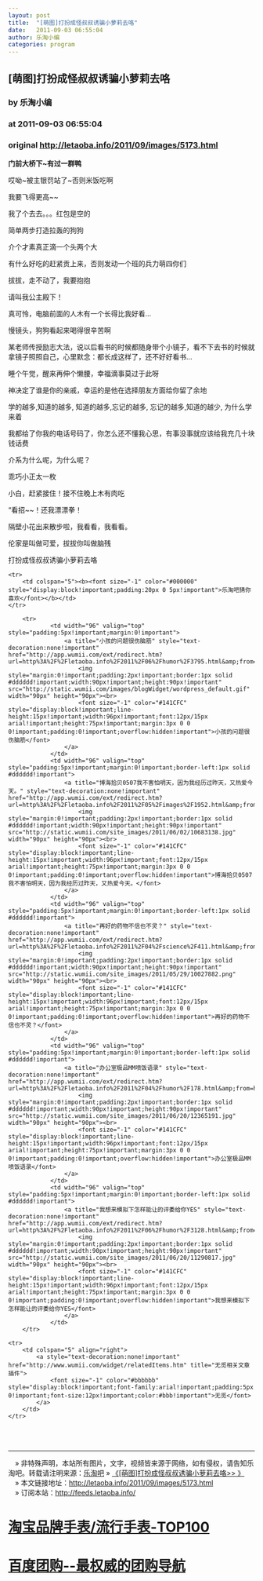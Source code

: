 ```yaml
---
layout: post
title:  "[萌图]打扮成怪叔叔诱骗小萝莉去咯"
date:   2011-09-03 06:55:04
author: 乐淘小编
categories: program
---
```


## [萌图]打扮成怪叔叔诱骗小萝莉去咯
### by 乐淘小编
### at 2011-09-03 06:55:04
### original <http://letaoba.info/2011/09/images/5173.html>

<p><strong>门前大桥下~有过一群鸭<br>
<img src="http://img2081.poco.cn/mypoco/myphoto/20110827/17/55163028201108271712351914693653266_077.jpg" alt=""></strong></p>
<p>哎呦~被主银罚站了~否则米饭吃啊<br>
<img src="http://img2081.poco.cn/mypoco/myphoto/20110827/17/55163028201108271712351914693653266_078.jpg" alt=""></p>
<p>我要飞得更高~~<br>
<img src="http://img2081.poco.cn/mypoco/myphoto/20110827/17/55163028201108271712351914693653266_079.jpg" alt=""></p>
<p>我了个去去。。。红包是空的<br>
<img src="http://img2081.poco.cn/mypoco/myphoto/20110827/17/55163028201108271726002721937556334_000.jpg" alt=""></p>
<p>简单两步打造拉轰的狗狗<br>
<img src="http://img2081.poco.cn/mypoco/myphoto/20110827/17/55163028201108271726002721937556334_001.jpg" alt=""></p>
<p>介个才素真正滴一个头两个大<br>
<img src="http://img2081.poco.cn/mypoco/myphoto/20110827/17/55163028201108271726002721937556334_002.jpg" alt=""></p>
<p>有什么好吃的赶紧贡上来，否则发动一个班的兵力萌四你们<br>
<img src="http://img2081.poco.cn/mypoco/myphoto/20110827/17/55163028201108271726002721937556334_003.jpg" alt=""></p>
<p>拔拔，走不动了，我要抱抱<br>
<img src="http://img2081.poco.cn/mypoco/myphoto/20110827/17/55163028201108271726002721937556334_004.jpg" alt=""></p>
<p>请叫我公主殿下！<br>
<img src="http://img2081.poco.cn/mypoco/myphoto/20110827/17/55163028201108271726002721937556334_005.jpg" alt=""></p>
<p>真可怜，电脑前面的人木有一个长得比我好看…<br>
<img src="http://img2081.poco.cn/mypoco/myphoto/20110827/17/55163028201108271726002721937556334_006.jpg" alt=""></p>
<p>慢镜头，狗狗看起来喝得很辛苦啊<br>
<img src="http://img2081.poco.cn/mypoco/myphoto/20110827/17/55163028201108271726002721937556334_007.gif" alt=""></p>
<p>某老师传授励志大法，说以后看书的时候都随身带个小镜子，看不下去书的时候就拿镜子照照自己，心里默念：都长成这样了，还不好好看书…<br>
<img src="http://img2081.poco.cn/mypoco/myphoto/20110827/17/55163028201108271726002721937556334_008.jpg" alt=""></p>
<p>睡个午觉，醒来再伸个懒腰，幸福滴事莫过于此呀<br>
<img src="http://img2081.poco.cn/mypoco/myphoto/20110827/17/55163028201108271726002721937556334_009.jpg" alt=""></p>
<p>神决定了谁是你的亲戚，幸运的是他在选择朋友方面给你留了余地<br>
<img src="http://img2081.poco.cn/mypoco/myphoto/20110827/17/55163028201108271726002721937556334_010.jpg" alt=""></p>
<p>学的越多,知道的越多, 知道的越多,忘记的越多, 忘记的越多,知道的越少, 为什么学来着<br>
<img src="http://img2081.poco.cn/mypoco/myphoto/20110827/17/55163028201108271726002721937556334_011.jpg" alt=""></p>
<p>我都给了你我的电话号码了，你怎么还不懂我心思，有事没事就应该给我充几十块钱话费<br>
<img src="http://img2081.poco.cn/mypoco/myphoto/20110827/17/55163028201108271726002721937556334_012.jpg" alt=""></p>
<p>介系为什么呢，为什么呢？<br>
<img src="http://img2081.poco.cn/mypoco/myphoto/20110827/17/55163028201108271726002721937556334_013.jpg" alt=""></p>
<p>乖巧小正太一枚<br>
<img src="http://img2081.poco.cn/mypoco/myphoto/20110827/17/55163028201108271726002721937556334_014.jpg" alt=""></p>
<p>小白，赶紧接住！接不住晚上木有肉吃<br>
<img src="http://img2081.poco.cn/mypoco/myphoto/20110827/17/55163028201108271726002721937556334_015.jpg" alt=""></p>
<p>“看招~~！还我漂漂拳！<br>
<img src="http://img2081.poco.cn/mypoco/myphoto/20110827/17/55163028201108271726002721937556334_016.jpg" alt=""></p>
<p>隔壁小花出来散步啦，我看看，我看看。<br>
<img src="http://img2081.poco.cn/mypoco/myphoto/20110827/17/55163028201108271726002721937556334_017.jpg" alt=""></p>
<p>伦家是叫做可爱，拔拔你叫做脑残<br>
<img src="http://img2081.poco.cn/mypoco/myphoto/20110827/17/55163028201108271726002721937556334_018.jpg" alt=""></p>
<p>打扮成怪叔叔诱骗小萝莉去咯<br>
<img src="http://img2081.poco.cn/mypoco/myphoto/20110827/17/55163028201108271726002721937556334_019.jpg" alt=""><br>
</p>
<table cellspacing="0" cellpadding="3" border="0" style="clear:both">
    
    <tr>
        <td colspan="5"><b><font size="-1" color="#000000" style="display:block!important;padding:20px 0 5px!important">乐淘吧猜你喜欢</font></b></td>
    </tr>
    
        <tr>
                <td width="96" valign="top" style="padding:5px!important;margin:0!important">
                    <a title="小孩的问题很伤脑筋" style="text-decoration:none!important" href="http://app.wumii.com/ext/redirect.htm?url=http%3A%2F%2Fletaoba.info%2F2011%2F06%2Fhumor%2F3795.html&amp;from=http%3A%2F%2Fletaoba.info%2F2011%2F09%2Fimages%2F5173.html">
                        <img style="margin:0!important;padding:2px!important;border:1px solid #dddddd!important;width:90px!important;height:90px!important" src="http://static.wumii.com/images/blogWidget/wordpress_default.gif" width="90px" height="90px"><br>
                        <font size="-1" color="#141CFC" style="display:block!important;line-height:15px!important;width:96px!important;font:12px/15px arial!important;height:75px!important;margin:3px 0 0 0!important;padding:0!important;overflow:hidden!important">小孩的问题很伤脑筋</font>
                    </a>
                </td>
                <td width="96" valign="top" style="padding:5px!important;margin:0!important;border-left:1px solid #dddddd!important">
                    <a title="博海拾贝0507我不害怕明天，因为我经历过昨天，又热爱今天。" style="text-decoration:none!important" href="http://app.wumii.com/ext/redirect.htm?url=http%3A%2F%2Fletaoba.info%2F2011%2F05%2Fimages%2F1952.html&amp;from=http%3A%2F%2Fletaoba.info%2F2011%2F09%2Fimages%2F5173.html">
                        <img style="margin:0!important;padding:2px!important;border:1px solid #dddddd!important;width:90px!important;height:90px!important" src="http://static.wumii.com/site_images/2011/06/02/10683138.jpg" width="90px" height="90px"><br>
                        <font size="-1" color="#141CFC" style="display:block!important;line-height:15px!important;width:96px!important;font:12px/15px arial!important;height:75px!important;margin:3px 0 0 0!important;padding:0!important;overflow:hidden!important">博海拾贝0507我不害怕明天，因为我经历过昨天，又热爱今天。</font>
                    </a>
                </td>
                <td width="96" valign="top" style="padding:5px!important;margin:0!important;border-left:1px solid #dddddd!important">
                    <a title="再好的药物不信也不灵？" style="text-decoration:none!important" href="http://app.wumii.com/ext/redirect.htm?url=http%3A%2F%2Fletaoba.info%2F2011%2F04%2Fscience%2F411.html&amp;from=http%3A%2F%2Fletaoba.info%2F2011%2F09%2Fimages%2F5173.html">
                        <img style="margin:0!important;padding:2px!important;border:1px solid #dddddd!important;width:90px!important;height:90px!important" src="http://static.wumii.com/site_images/2011/05/29/10027882.png" width="90px" height="90px"><br>
                        <font size="-1" color="#141CFC" style="display:block!important;line-height:15px!important;width:96px!important;font:12px/15px arial!important;height:75px!important;margin:3px 0 0 0!important;padding:0!important;overflow:hidden!important">再好的药物不信也不灵？</font>
                    </a>
                </td>
                <td width="96" valign="top" style="padding:5px!important;margin:0!important;border-left:1px solid #dddddd!important">
                    <a title="办公室极品MM喷饭语录" style="text-decoration:none!important" href="http://app.wumii.com/ext/redirect.htm?url=http%3A%2F%2Fletaoba.info%2F2011%2F04%2Fhumor%2F178.html&amp;from=http%3A%2F%2Fletaoba.info%2F2011%2F09%2Fimages%2F5173.html">
                        <img style="margin:0!important;padding:2px!important;border:1px solid #dddddd!important;width:90px!important;height:90px!important" src="http://static.wumii.com/site_images/2011/06/20/12365191.jpg" width="90px" height="90px"><br>
                        <font size="-1" color="#141CFC" style="display:block!important;line-height:15px!important;width:96px!important;font:12px/15px arial!important;height:75px!important;margin:3px 0 0 0!important;padding:0!important;overflow:hidden!important">办公室极品MM喷饭语录</font>
                    </a>
                </td>
                <td width="96" valign="top" style="padding:5px!important;margin:0!important;border-left:1px solid #dddddd!important">
                    <a title="我想来模拟下怎样能让的评委给你YES" style="text-decoration:none!important" href="http://app.wumii.com/ext/redirect.htm?url=http%3A%2F%2Fletaoba.info%2F2011%2F06%2Fhumor%2F3128.html&amp;from=http%3A%2F%2Fletaoba.info%2F2011%2F09%2Fimages%2F5173.html">
                        <img style="margin:0!important;padding:2px!important;border:1px solid #dddddd!important;width:90px!important;height:90px!important" src="http://static.wumii.com/site_images/2011/06/20/11290817.jpg" width="90px" height="90px"><br>
                        <font size="-1" color="#141CFC" style="display:block!important;line-height:15px!important;width:96px!important;font:12px/15px arial!important;height:75px!important;margin:3px 0 0 0!important;padding:0!important;overflow:hidden!important">我想来模拟下怎样能让的评委给你YES</font>
                    </a>
                </td>
        </tr>
    
    <tr>
        <td colspan="5" align="right">
            <a style="text-decoration:none!important" href="http://www.wumii.com/widget/relatedItems.htm" title="无觅相关文章插件">
                <font size="-1" color="#bbbbbb" style="display:block!important;font-family:arial!important;padding:5px 0!important;font-size:12px!important;color:#bbb!important">无觅</font>
            </a>
        </td>
    </tr>
</table><br><hr><div> 　» 非特殊声明，本站所有图片，文字，视频皆来源于网络，如有侵权，请告知乐淘吧。转载请注明来源：<a title="乐淘吧" href="http://letaoba.info">乐淘吧</a> » <a rel="bookmark" title="[萌图]打扮成怪叔叔诱骗小萝莉去咯" href="http://letaoba.info/2011/09/images/5173.html">《[萌图]打扮成怪叔叔诱骗小萝莉去咯&gt;&gt;
》</a></div><div>　» 本文链接地址：<a rel="bookmark" title="[萌图]打扮成怪叔叔诱骗小萝莉去咯" href="http://letaoba.info/2011/09/images/5173.html">http://letaoba.info/2011/09/images/5173.html</a></div><div> 　» 订阅本站：<a title="乐淘吧" href="http://feeds.letaoba.info/">http://feeds.letaoba.info/</a></div><div> <h1><a title="每日淘宝,淘宝商城促销打折团购" href="http://tmallblog.blog.163.com/blog/static/19188209920118355814876/">淘宝品牌手表/流行手表-TOP100</a></h1></div><div> <h1><a title="百度团购——最权威的团购导航" href="http://spcode.baidu.com/spcode/tuanstyle/style6.jsp?tn=59035057_tg">百度团购--最权威的团购导航</a></h1></div><img src="http://feeds.feedburner.com/~r/blogspot/CRBRG/~4/eOUH_L7Zkkg" height="1" width="1">